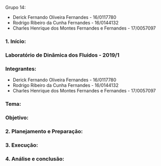 Grupo 14:
- Derick Fernando Oliveira Fernandes - 16/0117780
- Rodrigo Ribeiro da Cunha Fernandes - 16/0144132
- Charles Henrique dos Montes Fernandes e Fernandes - 17/0057097

### 1.	Início:

### Laboratório de Dinâmica dos Fluidos - 2019/1 </br>

### Integrantes: </br>
* Derick Fernando Oliveira Fernandes - 16/0117780
* Rodrigo Ribeiro da Cunha Fernandes - 16/0144132
* Charles Henrique dos Montes Fernandes e Fernandes - 17/0057097 </br>

### Tema:  </br>

### Objetivo:


### 2.	Planejamento e Preparação:

### 3.	Execução:

### 4.	Análise e conclusão:
